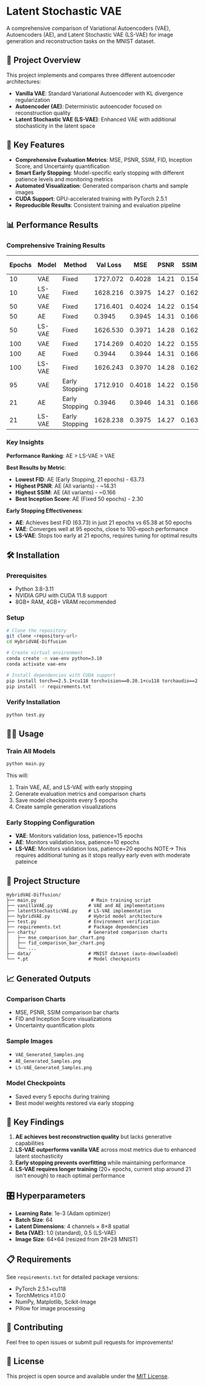 # Latent Stochastic VAE

A comprehensive comparison of Variational Autoencoders (VAE), Autoencoders (AE), and Latent Stochastic VAE (LS-VAE) for image generation and reconstruction tasks on the MNIST dataset.

## 🎯 Project Overview

This project implements and compares three different autoencoder architectures:

- **Vanilla VAE**: Standard Variational Autoencoder with KL divergence regularization
- **Autoencoder (AE)**: Deterministic autoencoder focused on reconstruction quality
- **Latent Stochastic VAE (LS-VAE)**: Enhanced VAE with additional stochasticity in the latent space

## 🚀 Key Features

- **Comprehensive Evaluation Metrics**: MSE, PSNR, SSIM, FID, Inception Score, and Uncertainty quantification
- **Smart Early Stopping**: Model-specific early stopping with different patience levels and monitoring metrics
- **Automated Visualization**: Generated comparison charts and sample images
- **CUDA Support**: GPU-accelerated training with PyTorch 2.5.1
- **Reproducible Results**: Consistent training and evaluation pipeline

## 📊 Performance Results

### Comprehensive Training Results

| Epochs | Model  | Method         | Val Loss | MSE    | PSNR  | SSIM  | FID   | Inception Score | Uncertainty |
|--------|--------|----------------|----------|--------|-------|-------|-------|-----------------|-------------|
| 10     | VAE    | Fixed          | 1727.072 | 0.4028 | 14.21 | 0.154 | 75.74 | 2.15           | 0.0569      |
| 10     | LS-VAE | Fixed          | 1628.216 | 0.3975 | 14.27 | 0.162 | 71.14 | 2.16           | 0.0571      |
| 50     | VAE    | Fixed          | 1716.401 | 0.4024 | 14.22 | 0.154 | 70.24 | 2.15           | 0.0569      |
| 50     | AE     | Fixed          | 0.3945   | 0.3945 | 14.31 | 0.166 | 65.38 | 2.30           | 0.0571      |
| 50     | LS-VAE | Fixed          | 1626.530 | 0.3971 | 14.28 | 0.162 | 67.95 | 2.16           | 0.0570      |
| 100    | VAE    | Fixed          | 1714.269 | 0.4020 | 14.22 | 0.155 | 70.58 | 2.15           | 0.0568      |
| 100    | AE     | Fixed          | 0.3944   | 0.3944 | 14.31 | 0.166 | 65.68 | 2.29           | 0.0571      |
| 100    | LS-VAE | Fixed          | 1626.243 | 0.3970 | 14.28 | 0.162 | 67.76 | 2.19           | 0.0570      |
| 95     | VAE    | Early Stopping | 1712.910 | 0.4018 | 14.22 | 0.156 | 70.10 | 2.14           | 0.0568      |
| 21     | AE     | Early Stopping | 0.3946   | 0.3946 | 14.31 | 0.166 | 63.73 | 2.28           | 0.0571      |
| 21     | LS-VAE | Early Stopping | 1628.238 | 0.3975 | 14.27 | 0.163 | 67.08 | 2.17           | 0.0571      |

### Key Insights

**Performance Ranking**: AE > LS-VAE > VAE

**Best Results by Metric**:
- **Lowest FID**: AE (Early Stopping, 21 epochs) - 63.73
- **Highest PSNR**: AE (All variants) - ~14.31
- **Highest SSIM**: AE (All variants) - ~0.166
- **Best Inception Score**: AE (Fixed 50 epochs) - 2.30

**Early Stopping Effectiveness**:
- **AE**: Achieves best FID (63.73) in just 21 epochs vs 65.38 at 50 epochs
- **VAE**: Converges well at 95 epochs, close to 100-epoch performance
- **LS-VAE**: Stops too early at 21 epochs, requires tuning for optimal results

## 🛠️ Installation

### Prerequisites
- Python 3.8-3.11
- NVIDIA GPU with CUDA 11.8 support
- 8GB+ RAM, 4GB+ VRAM recommended

### Setup
```bash
# Clone the repository
git clone <repository-url>
cd HybridVAE-Diffusion

# Create virtual environment
conda create -n vae-env python=3.10
conda activate vae-env

# Install dependencies with CUDA support
pip install torch==2.5.1+cu118 torchvision==0.20.1+cu118 torchaudio==2.5.1+cu118 --index-url https://download.pytorch.org/whl/cu118
pip install -r requirements.txt
```

### Verify Installation
```bash
python test.py
```

## 🏃‍♂️ Usage

### Train All Models
```bash
python main.py
```

This will:
1. Train VAE, AE, and LS-VAE with early stopping
2. Generate evaluation metrics and comparison charts
3. Save model checkpoints every 5 epochs
4. Create sample generation visualizations

### Early Stopping Configuration
- **VAE**: Monitors validation loss, patience=15 epochs
- **AE**: Monitors validation loss, patience=10 epochs  
- **LS-VAE**: Monitors validation loss, patience=20 epochs NOTE-> This requires additional tuning as it stops reallyy early even with moderate pateince

## 📁 Project Structure

```
HybridVAE-Diffusion/
├── main.py                    # Main training script
├── vanillaVAE.py             # VAE and AE implementations
├── latentStochasticVAE.py    # LS-VAE implementation
├── hybridVAE.py              # Hybrid model architecture
├── test.py                   # Environment verification
├── requirements.txt          # Package dependencies
├── charts/                   # Generated comparison charts
│   ├── mse_comparison_bar_chart.png
│   ├── fid_comparison_bar_chart.png
│   └── ...
├── data/                     # MNIST dataset (auto-downloaded)
└── *.pt                      # Model checkpoints
```

## 📈 Generated Outputs

### Comparison Charts
- MSE, PSNR, SSIM comparison bar charts
- FID and Inception Score visualizations
- Uncertainty quantification plots

### Sample Images
- `VAE_Generated_Samples.png`
- `AE_Generated_Samples.png`
- `LS-VAE_Generated_Samples.png`

### Model Checkpoints
- Saved every 5 epochs during training
- Best model weights restored via early stopping

## 🔬 Key Findings

1. **AE achieves best reconstruction quality** but lacks generative capabilities
2. **LS-VAE outperforms vanilla VAE** across most metrics due to enhanced latent stochasticity
3. **Early stopping prevents overfitting** while maintaining performance
4. **LS-VAE requires longer training** (20+ epochs, current stop around 21 isn't enough) to reach optimal performance

## 🎛️ Hyperparameters

- **Learning Rate**: 1e-3 (Adam optimizer)
- **Batch Size**: 64
- **Latent Dimensions**: 4 channels × 8×8 spatial
- **Beta (VAE)**: 1.0 (standard), 0.5 (LS-VAE)
- **Image Size**: 64×64 (resized from 28×28 MNIST)

## 📋 Requirements

See `requirements.txt` for detailed package versions:
- PyTorch 2.5.1+cu118
- TorchMetrics ≥1.0.0
- NumPy, Matplotlib, Scikit-Image
- Pillow for image processing

## 🤝 Contributing

Feel free to open issues or submit pull requests for improvements!

## 📄 License

This project is open source and available under the [MIT License](LICENSE).